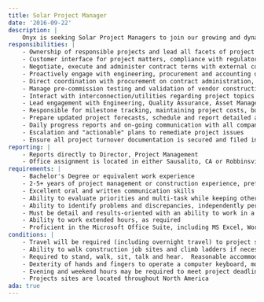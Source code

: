 ```yaml
---
title: Solar Project Manager
date: '2016-09-22'
description: |
    Onyx is seeking Solar Project Managers to join our growing and dynamic team.  A Project Manager will be responsible for day-to-day management of Onyx C&I portfolio construction sites across North America.  Project Managers are responsible for customer relations, managing contractors, technical specifications, compliance with contractual design, project scope, and issuing remediation and deliverables while ensuring construction deadlines are met.  Project Managers will be responsible for reporting of progress to Onyx management, Quality Assurance team and other stakeholders. This critical and high-visibility position will act as the owner's representative during physical construction and is responsible for transitioning the project to the Asset Management Team. 
responsibilities: |
    - Ownership of responsible projects and lead all facets of project deliverables
    - Customer interface for project matters, compliance with regulatory matters and site safety
    - Negotiate, execute and administer contract terms with external contractors and subcontractors
    - Proactively engage with engineering, procurement and accounting on conformance to project specifications, deliverables, schedule and budget
    - Direct coordination with procurement on contract administration, design requirements and validation of construction in accordance with contract terms
    - Manage pre-commission testing and validation of vendor construction activities meeting technical contractual requirements
    - Interact with interconnection/utilities regarding project topics as required
    - Lead engagement with Engineering, Quality Assurance, Asset Management teams and independent engineer for project reviews to ensure compliance with design specifications
    - Responsible for milestone tracking, maintaining project costs, budget and forecasts
    - Prepare updated project forecasts, schedule and report detailed analytics to explain variances
    - Daily progress reports and on-going communication with all company functions to ensure successful project execution
    - Escalation and "actionable" plans to remediate project issues
    - Ensure all project turnover documentation is secured and filed in orderly manner
reporting: |
    - Reports directly to Director, Project Management
    - Office assignment is located in either Sausalito, CA or Robbinsville, NJ
requirements: |
    - Bachelor's Degree or equivalent work experience
    - 2-5+ years of project management or construction experience, preferably in solar
    - Excellent oral and written communication skills
    - Ability to evaluate priorities and multi-task while keeping others apprised of status with respect to deadlines
    - Ability to identify problems and discrepancies, independently perform research and analysis of causes, and recommend corrective actions
    - Must be detail and results-oriented with an ability to work in a cross-functional, fast paced, and constantly evolving environment
    - Ability to work extended hours, as required
    - Proficient in the Microsoft Office Suite, including MS Excel, Word and PowerPoint
conditions: |
    - Travel will be required (including overnight travel) to project sites and Onyx office headquarters in New York, NY or other office locations
    - Ability to walk construction job sites and climb ladders if necessary
    - Required to stand, walk, sit, talk and hear.  Reasonable accommodations may be made to enable individuals with disabilities to perform essential functions
    - Dexterity of hands and fingers to operate a computer keyboard, mouse and other devices and objects
    - Evening and weekend hours may be required to meet project deadlines
    - Projects sites are located throughout North America 
ada: true
---
```

